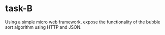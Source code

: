 # task-B
Using a simple micro web framework, expose the functionality of the bubble sort algorithm using HTTP and JSON.

